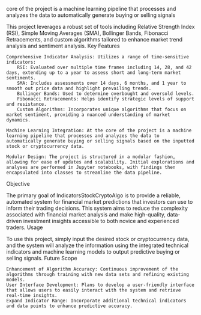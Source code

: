 
core of the project is a machine learning pipeline that processes and analyzes the data to automatically generate buying or selling signals 

This project leverages a robust set of tools including Relative Strength Index (RSI), Simple Moving Averages (SMA), Bollinger Bands, Fibonacci Retracements, and custom algorithms tailored to enhance market trend analysis and sentiment analysis.
Key Features

    Comprehensive Indicator Analysis: Utilizes a range of time-sensitive indicators:
        RSI: Evaluated over multiple time frames including 14, 28, and 42 days, extending up to a year to assess short and long-term market sentiments.
        SMA: Includes assessments over 14 days, 6 months, and 1 year to smooth out price data and highlight prevailing trends.
        Bollinger Bands: Used to determine overbought and oversold levels.
        Fibonacci Retracements: Helps identify strategic levels of support and resistance.
        Custom Algorithms: Incorporates unique algorithms that focus on market sentiment, providing a nuanced understanding of market dynamics.

    Machine Learning Integration: At the core of the project is a machine learning pipeline that processes and analyzes the data to automatically generate buying or selling signals based on the inputted stock or cryptocurrency data.

    Modular Design: The project is structured in a modular fashion, allowing for ease of updates and scalability. Initial explorations and analyses are performed in Jupyter notebooks, with findings then encapsulated into classes to streamline the data pipeline.

Objective

The primary goal of IndicatorsStockCryptoAlgo is to provide a reliable, automated system for financial market predictions that investors can use to inform their trading decisions. This system aims to reduce the complexity associated with financial market analysis and make high-quality, data-driven investment insights accessible to both novice and experienced traders.
Usage

To use this project, simply input the desired stock or cryptocurrency data, and the system will analyze the information using the integrated technical indicators and machine learning models to output predictive buying or selling signals.
Future Scope

    Enhancement of Algorithm Accuracy: Continuous improvement of the algorithms through training with new data sets and refining existing models.
    User Interface Development: Plans to develop a user-friendly interface that allows users to easily interact with the system and retrieve real-time insights.
    Expand Indicator Range: Incorporate additional technical indicators and data points to enhance predictive accuracy.
